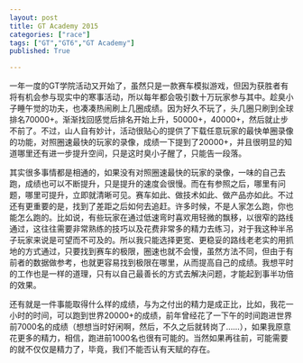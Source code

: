 ```yaml
---
layout: post
title: GT Academy 2015
categories: ["race"]
tags: ["GT","GT6","GT Academy"]
published: True

---
```


一年一度的GT学院活动又开始了，虽然只是一款赛车模拟游戏，但因为获胜者有将有机会参与现实中的寒事活动，所以每年都会吸引数十万玩家参与其中。趁臭小子睡午觉的功夫，也凑凑热闹刷上几圈成绩。因为好久不玩了，头几圈只刷到全球排名70000+。渐渐找回感觉后排名开始上升，50000+，40000+，然后就止步不前了。不过，山人自有妙计，活动很贴心的提供了下载任意玩家的最快单圈录像的功能，对照圈速最快的玩家的录像，成绩一下提到了20000+，并且很明显的知道哪里还有进一步提升空间，只是这时臭小子醒了，只能告一段落。

其实很多事情都是相通的，如果没有对照圈速最快的玩家的录像，一味的自己去跑，成绩也可以不断提升，只是提升的速度会很慢。而在有参照之后，哪里有问题，哪里可提升，立即就清晰可见。赛车如此、做技术如此、做产品亦如此。不过还有更重要的是，找到了差距之后如何去追赶。许多时候，不是人家怎么跑，你也能怎么跑的。比如说，有些玩家在通过低速弯时喜欢用轻微的飘移，以很窄的路线通过，这往往需要非常熟练的技巧以及花费非常多的精力去练习，对于我这种半吊子玩家来说是可望而不可及的。所以我只能选择更宽、更稳妥的路线老老实的用抓地的方式通过，只要找到赛车的极限，圈速也就不会慢，虽然方法不同，但由于有前者的数据做参考，也就更容易找到极限在哪里，从而提高自己的成绩。我想平时的工作也是一样的道理，只有以自己最善长的方式去解决问题，才能起到事半功倍的效果。

还有就是一件事能取得什么样的成绩，与为之付出的精力是成正比，比如，我花一小时的时间，可以跑到世界20000+的成绩，前年曾经花了一下午的时间跑进世界前7000名的成绩（想想当时好闲啊，然后，不久之后就转岗了……），如果我原意花更多的精力，相信，跑进前1000名也很有可能的。当然如果再往前，可能需要的就不仅仅是精力了，毕竟，我们不能否认有天赋的存在。
